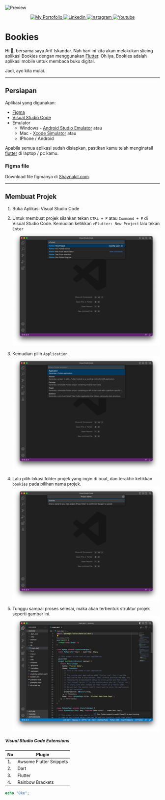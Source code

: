 ![Preview](/docs/images/video-example.gif)

<p align="center">
<a href="https://arifisme.dev/">
<img src="https://img.shields.io/badge/my_portfolio-000?style=for-the-badge&logo=google-chrome&logoColor=white" alt="My Portofolio"/>
</a>

<a href="https://id.linkedin.com/in/cuunoong/">
<img src="https://img.shields.io/badge/linkedin-0A66C2?style=for-the-badge&logo=linkedin&logoColor=white" alt="Linkedin"/>
</a>

<a href="https://instagram.com/cuunoong/">
<img src="https://img.shields.io/badge/instagram-E7486C?style=for-the-badge&logo=instagram&logoColor=white" alt="instagram"/>
</a>

<a href="https://www.youtube.com/channel/UCrjziO1uYfcBxbcTNjB2M_w">
<img src="https://img.shields.io/badge/youtube-FF0000?style=for-the-badge&logo=youtube&logoColor=white" alt="Youtube"/>
</a>
</p>

# Bookies

Hi 👋, bersama saya Arif Iskandar.
Nah hari ini kita akan melakukan slicing aplikasi Bookies dengan menggunakan [Flutter](https://flutter.io/). Oh iya, Bookies adalah aplikasi mobile untuk membaca buku digital.

Jadi, ayo kita mulai.

---

## Persiapan

Aplikasi yang digunakan:

- [Figma](https://www.figma.com)
- [Visual Studio Code](https://code.visualstudio.com/)
- Emulator
  - Windows - [Android Studio Emulator](https://developer.android.com/studio) atau
  - Mac - [Xcode Simulator](https://developer.apple.com/xcode/) atau
  - IPhone / Android

Apabila semua aplikasi sudah disiapkan, pastikan kamu telah menginstall [flutter](https://docs.flutter.dev/get-started/install) di laptop / pc kamu.

### Figma file

Download file figmanya di [Shaynakit.com](https://shaynakit.com/details/bookies-read-digital-book-app).

---

## Membuat Projek

1. Buka Aplikasi Visual Studio Code

2. Untuk membuat projek silahkan tekan `CTRL + P` atau `Command + P` di Visual Studio Code. Kemudian ketikkan `>Flutter: New Project` lalu tekan `Enter`
   ![create-flutter-project](/docs/images/create-flutter-project.png)
3. Kemudian pilih `Application`
   ![select-application-themplate](/docs/images/select-application-themplate.png)
4. Lalu pilih lokasi folder projek yang ingin di buat, dan terakhir ketikkan `bookies` pada pilihan nama projek.
   ![bookies-project-name](/docs/images/bookies-project-name.png)
5. Tunggu sampai proses selesai, maka akan terbentuk struktur projek seperti gambar ini.
   ![project-created](/docs/images/project-created.png)

##### Visual Studio Code Extensions

| No  | Plugin                  |
| --- | ----------------------- |
| 1.  | Awsome Flutter Snippets |
| 2.  | Dart                    |
| 3.  | Flutter                 |
| 4.  | Rainbow Brackets        |

```php
echo "Oke";
```

